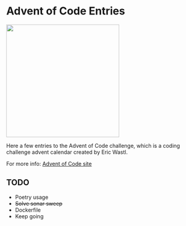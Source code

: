 # Advent of Code Entries
<img src="https://user-images.githubusercontent.com/4097471/144654508-823c6e31-5e10-404c-9f9f-0d6b9d6ce617.jpg" width="300">

Here a few entries to the Advent of Code challenge, which is a coding challenge advent calendar created by Eric Wastl.

For more info: [Advent of Code site](http://adventofcode.com/)

## TODO
* Poetry usage
* ~~Solve sonar sweep~~
* Dockerfile
* Keep going
